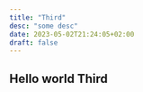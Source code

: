 ```yaml
---
title: "Third"
desc: "some desc"
date: 2023-05-02T21:24:05+02:00
draft: false
---
```


## Hello world Third
